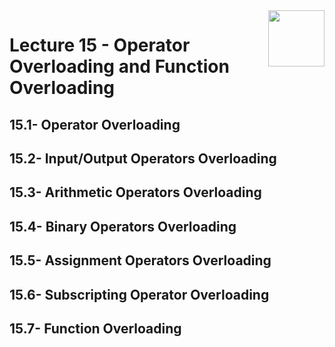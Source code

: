 <img align="right" width="90" height="90" src="https://github.com/cs-MohamedAyman/Computer-Science-Textbooks/blob/master/logos/object-oriented.jpg">

# Lecture 15 - Operator Overloading and Function Overloading
## 15.1- Operator Overloading
## 15.2- Input/Output Operators Overloading
## 15.3- Arithmetic Operators Overloading
## 15.4- Binary Operators Overloading
## 15.5- Assignment Operators Overloading
## 15.6- Subscripting Operator Overloading
## 15.7- Function Overloading
